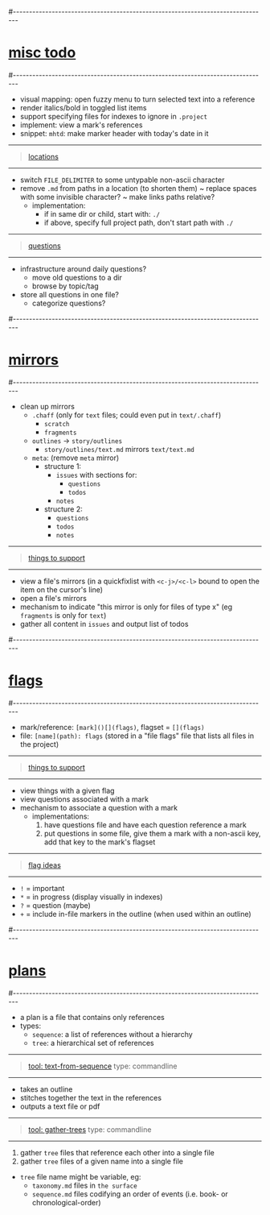 #-------------------------------------------------------------------------------
# [misc todo]()
#-------------------------------------------------------------------------------
- visual mapping: open fuzzy menu to turn selected text into a reference
- render italics/bold in toggled list items
- support specifying files for indexes to ignore in `.project`
- implement: view a mark's references
- snippet: `mhtd`: make marker header with today's date in it

----------------------------------------
> [locations]()
----------------------------------------
- switch `FILE_DELIMITER` to some untypable non-ascii character
- remove `.md` from paths in a location (to shorten them)
~ replace spaces with some invisible character?
~ make links paths relative?
  - implementation:
    - if in same dir or child, start with: `./`
    - if above, specify full project path, don't start path with `./`

----------------------------------------
> [questions]()
----------------------------------------
- infrastructure around daily questions?
  - move old questions to a dir
  - browse by topic/tag
- store all questions in one file?
  - categorize questions?

#-------------------------------------------------------------------------------
# [mirrors]()
#-------------------------------------------------------------------------------
- clean up mirrors
  - `.chaff` (only for `text` files; could even put in `text/.chaff`)
      - `scratch`
      - `fragments`
  - `outlines` → `story/outlines`
    - `story/outlines/text.md` mirrors `text/text.md`
  - `meta`: (remove `meta` mirror)
    - structure 1:
      - `issues` with sections for:
        - `questions`
        - `todos`
      - `notes`
    - structure 2:
      - `questions`
      - `todos`
      - `notes`

----------------------------------------
> [things to support]()
----------------------------------------
- view a file's mirrors (in a quickfixlist with `<c-j>/<c-l>` bound to open the item on the cursor's line)
- open a file's mirrors
- mechanism to indicate "this mirror is only for files of type x" (eg `fragments` is only for `text`)
- gather all content in `issues` and output list of todos

#-------------------------------------------------------------------------------
# [flags]()
#-------------------------------------------------------------------------------
- mark/reference: `[mark]()[](flags)`, flagset = `[](flags)`
- file: `[name](path): flags` (stored in a "file flags" file that lists all files in the project)

----------------------------------------
> [things to support]()
----------------------------------------
- view things with a given flag
- view questions associated with a mark
- mechanism to associate a question with a mark
  - implementations:
    1. have questions file and have each question reference a mark
    2. put questions in some file, give them a mark with a non-ascii key, add that key to the mark's flagset

----------------------------------------
> [flag ideas]()
----------------------------------------
- `!` = important
- `*` = in progress (display visually in indexes)
- `?` = question (maybe)
- `+` = include in-file markers in the outline (when used within an outline)

#-------------------------------------------------------------------------------
# [plans]()
#-------------------------------------------------------------------------------
- a plan is a file that contains only references
- types:
  - `sequence`: a list of references without a hierarchy
  - `tree`: a hierarchical set of references

----------------------------------------
> [tool: text-from-sequence]()
> type: commandline
----------------------------------------
- takes an outline
- stitches together the text in the references
- outputs a text file or pdf

----------------------------------------
> [tool: gather-trees]()
> type: commandline
----------------------------------------
1. gather `tree` files that reference each other into a single file
2. gather `tree` files of a given name into a single file
  - `tree` file name might be variable, eg:
      - `taxonomy.md` files in `the surface`
      - `sequence.md` files codifying an order of events (i.e. book- or chronological-order)
